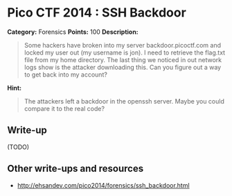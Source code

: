 # Pico CTF 2014 : SSH Backdoor

**Category:** Forensics
**Points:** 100
**Description:**

>Some hackers have broken into my server backdoor.picoctf.com and locked my user out (my username is jon). I need to retrieve the flag.txt file from my home directory.
The last thing we noticed in out network logs show is the attacker downloading this. Can you figure out a way to get back into my account?

**Hint:**
>The attackers left a backdoor in the openssh server. Maybe you could compare it to the real code?

## Write-up

(TODO)

## Other write-ups and resources

* <http://ehsandev.com/pico2014/forensics/ssh_backdoor.html>
